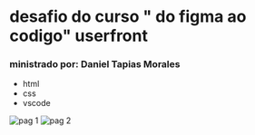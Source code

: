 # desafio do curso " do figma ao codigo" userfront
### ministrado por: Daniel Tapias Morales
- html
- css
- vscode

![pag 1](https://github.com/myjobstefani/projeto-curso/assets/155692263/67f3b134-22a7-4909-bff4-73013eca2584)
![pag 2](https://github.com/myjobstefani/projeto-curso/assets/155692263/9287fcb1-32a9-436d-bdbc-92fe0e3258e1)

